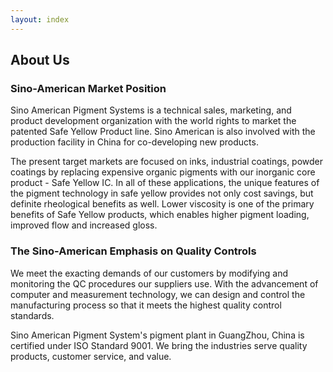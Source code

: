 ```yaml
---
layout: index
---
```



## About Us

### Sino-American Market Position

Sino American Pigment Systems is a technical sales, marketing, and product development organization with the world rights to market the patented Safe Yellow Product line. Sino American is also involved with the production facility in China for co-developing new products.  

The present target markets are focused on inks, industrial coatings, powder coatings by replacing expensive organic pigments with our inorganic core product - Safe Yellow IC. In all of these applications, the unique features of the pigment technology in safe yellow provides not only cost savings, but definite rheological benefits as well. Lower viscosity is one of the primary benefits of Safe Yellow products, which enables higher pigment loading, improved flow and increased gloss. 

### The Sino-American Emphasis on Quality Controls

We meet the exacting demands of our customers by modifying and monitoring the QC procedures our suppliers use. With the advancement of computer and measurement technology, we can design and control the manufacturing process so that it meets the highest quality control standards. 

Sino American Pigment System's pigment plant in GuangZhou, China is certified under ISO Standard 9001.  We bring the industries serve quality products, customer service, and value.

